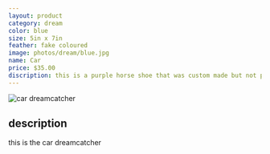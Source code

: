 ```yaml
---
layout: product
category: dream
color: blue
size: 5in x 7in
feather: fake coloured
image: photos/dream/blue.jpg
name: Car
price: $35.00
discription: this is a purple horse shoe that was custom made but not picked up 
---
```


![ car dreamcatcher ]({{site.baseurl}}/images/photos/dream/blue.jpg)

## description

this is the car dreamcatcher
